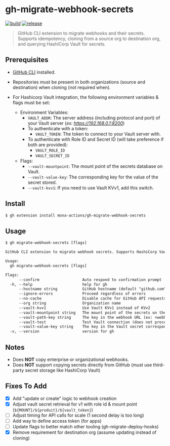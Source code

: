 # gh-migrate-webhook-secrets

[![build](https://github.com/mona-actions/gh-migrate-webhook-secrets/actions/workflows/build.yaml/badge.svg)](https://github.com/mona-actions/gh-migrate-webhook-secrets/actions/workflows/build.yaml) 
[![release](https://github.com/mona-actions/gh-migrate-webhook-secrets/actions/workflows/release.yaml/badge.svg)](https://github.com/mona-actions/gh-migrate-webhook-secrets/actions/workflows/release.yaml)

> GitHub CLI extension to migrate webhooks and their secrets. Supports idempotency, cloning from a source org to destination org, and querying HashiCorp Vault for secrets.

## Prerequisites
- [GitHub CLI](https://cli.github.com/manual/installation) installed.
- Repositories must be present in both organizations (source and destination) when cloning (not required when).

- For Hashicorp Vault integration, the following environment variables & flags must be set:
  - Environment Variables:
    - `VAULT_ADDR`: The server address (including protocol and port) of your Vault server (_ex: https://192.168.0.1:8200_)
    - To authenticate with a token:
      - `VAULT_TOKEN`: The token to connect to your Vault server with.
    - To authenticate with Role ID and Secret ID (will take preference if both are provided):
      - `VAULT_ROLE_ID`
      - `VAULT_SECRET_ID`
  - Flags:
    - `--vault-mountpoint`: The mount point of the secrets database on Vault.
    - `--vault-value-key`: The corresponding key for the value of the secret stored.
    - `--vault-kvv1`: If you need to use Vault KVv1, add this switch.

## Install

```bash
$ gh extension install mona-actions/gh-migrate-webhook-secrets
```

## Usage

```txt
$ gh migrate-webhook-secrets [flags]
```

```txt
GitHub CLI extension to migrate webhook secrets. Supports HashiCorp Vault (KV V1 & V2) as the secret storage intermediary.

Usage:
  gh migrate-webhook-secrets [flags]

Flags:
      --confirm                   Auto respond to confirmation prompt
  -h, --help                      help for gh
      --hostname string           GitHub hostname (default "github.com")
      --ignore-errors             Proceed regardless of errors
      --no-cache                  Disable cache for GitHub API requests
      --org string                Organization name
      --vault-kvv1                Use Vault KVv1 instead of KVv2
      --vault-mountpoint string   The mount point of the secrets on the Vault server (default "secret")
      --vault-path-key string     The key in the webhook URL (ex: <webhook-server>?secret=<vault-path-key>) to use for finding the corresponding secret
      --vault-test                Test Vault connection (does not process webhooks)
      --vault-value-key string    The key in the Vault secret corresponding to the webhook secret value (default "value")
  -v, --version                   version for gh
```

## Notes
- Does **NOT** copy enterprise or organizational webhooks.
- Does **NOT** support copying secrets directly from GitHub (must use third-party secret storage like HashiCorp Vault)

## Fixes To Add
- [x] Add "update or create" logic to webhook creation
- [x] Adjust vault secret retrieval for v1 with role id & mount point (`${MOUNT}/${produit}/${vault_token}`)
- [ ] Adjust timing for API calls for scale (1 second delay is too long)
- [ ] Add way to define access token (for apps)
- [ ] Update flags to better match other tooling (gh-migrate-deploy-hooks)
- [x] Remove requirement for destination org (assume updating instead of cloning)